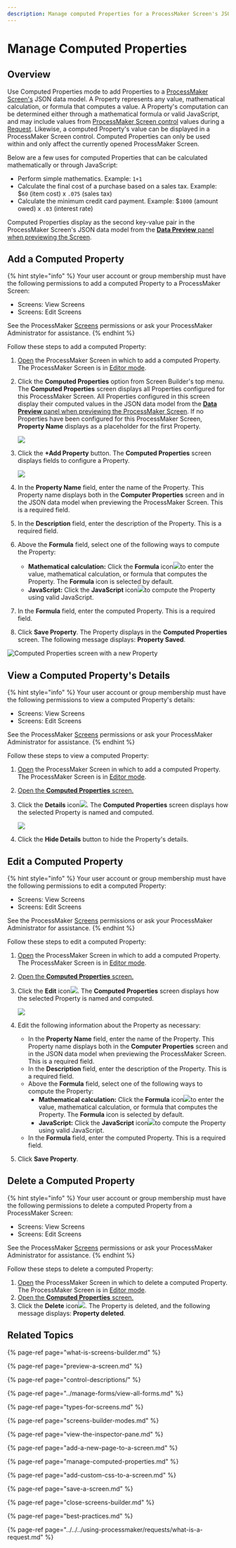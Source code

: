```yaml
---
description: Manage computed Properties for a ProcessMaker Screen's JSON data model.
---
```


# Manage Computed Properties

## Overview

Use Computed Properties mode to add Properties to a [ProcessMaker Screen's](../what-is-a-form.md) JSON data model. A Property represents any value, mathematical calculation, or formula that computes a value. A Property's computation can be determined either through a mathematical formula or valid JavaScript, and may include values from [ProcessMaker Screen control](control-descriptions/) values during a [Request](../../../using-processmaker/requests/what-is-a-request.md). Likewise, a computed Property's value can be displayed in a ProcessMaker Screen control. Computed Properties can only be used within and only affect the currently opened ProcessMaker Screen.

Below are a few uses for computed Properties that can be calculated mathematically or through JavaScript:

* Perform simple mathematics. Example: `1+1`
* Calculate the final cost of a purchase based on a sales tax. Example: $`60` \(item cost\) x `.075` \(sales tax\)
* Calculate the minimum credit card payment. Example: $`1000` \(amount owed\) x `.03` \(interest rate\)

Computed Properties display as the second key-value pair in the ProcessMaker Screen's JSON data model from the [**Data Preview** panel when previewing the Screen](preview-a-screen.md).

## Add a Computed Property

{% hint style="info" %}
Your user account or group membership must have the following permissions to add a computed Property to a ProcessMaker Screen:

* Screens: View Screens
* Screens: Edit Screens

See the ProcessMaker [Screens](../../../processmaker-administration/permission-descriptions-for-users-and-groups.md#screens) permissions or ask your ProcessMaker Administrator for assistance.
{% endhint %}

Follow these steps to add a computed Property:

1. [Open](../manage-forms/view-all-forms.md) the ProcessMaker Screen in which to add a computed Property. The ProcessMaker Screen is in [Editor mode](screens-builder-modes.md#editor-mode).
2. Click the **Computed Properties** option from Screen Builder's top menu. The **Computed Properties** screen displays all Properties configured for this ProcessMaker Screen. All Properties configured in this screen display their computed values in the JSON data model from the [**Data Preview** panel when previewing the ProcessMaker Screen](preview-a-screen.md). If no Properties have been configured for this ProcessMaker Screen, **Property Name** displays as a placeholder for the first Property.  

   ![](../../../.gitbook/assets/computed-properties-screen-screens-builder-processes.png)

3. Click the **+Add Property** button. The **Computed Properties** screen displays fields to configure a Property.  

   ![](../../../.gitbook/assets/computed-properties-definition-screen-screens-builder-processes.png)

4. In the **Property Name** field, enter the name of the Property. This Property name displays both in the **Computer Properties** screen and in the JSON data model when previewing the ProcessMaker Screen. This is a required field.
5. In the **Description** field, enter the description of the Property. This is a required field.
6. Above the **Formula** field, select one of the following ways to compute the Property:
   * **Mathematical calculation:** Click the **Formula** icon![](../../../.gitbook/assets/formula-icon-computed-property-screens-builder-processes.png)to enter the value, mathematical calculation, or formula that computes the Property. The **Formula** icon is selected by default.
   * **JavaScript:** Click the **JavaScript** icon![](../../../.gitbook/assets/javascript-icon-computed-property-screens-builder-processes.png)to compute the Property using valid JavaScript.
7. In the **Formula** field, enter the computed Property. This is a required field.
8. Click **Save Property**. The Property displays in the **Computed Properties** screen. The following message displays: **Property Saved**.

![Computed Properties screen with a new Property](../../../.gitbook/assets/computed-properties-screen-with-property-screens-builder-processes.png)

## View a Computed Property's Details

{% hint style="info" %}
Your user account or group membership must have the following permissions to view a computed Property's details:

* Screens: View Screens
* Screens: Edit Screens

See the ProcessMaker [Screens](../../../processmaker-administration/permission-descriptions-for-users-and-groups.md#screens) permissions or ask your ProcessMaker Administrator for assistance.
{% endhint %}

Follow these steps to view a computed Property:

1. [Open](../manage-forms/view-all-forms.md) the ProcessMaker Screen in which to add a computed Property. The ProcessMaker Screen is in [Editor mode](screens-builder-modes.md#editor-mode).
2. [Open the **Computed Properties** screen.](manage-computed-properties.md#add-a-computed-property)
3. Click the **Details** icon![](../../../.gitbook/assets/computed-properties-details-icon-screens-builder-processes.png). The **Computed Properties** screen displays how the selected Property is named and computed.  

   ![](../../../.gitbook/assets/computed-properties-details-screen-screens-builder-processes.png)

4. Click the **Hide Details** button to hide the Property's details.

## Edit a Computed Property

{% hint style="info" %}
Your user account or group membership must have the following permissions to edit a computed Property:

* Screens: View Screens
* Screens: Edit Screens

See the ProcessMaker [Screens](../../../processmaker-administration/permission-descriptions-for-users-and-groups.md#screens) permissions or ask your ProcessMaker Administrator for assistance.
{% endhint %}

Follow these steps to edit a computed Property:

1. [Open](../manage-forms/view-all-forms.md) the ProcessMaker Screen in which to add a computed Property. The ProcessMaker Screen is in [Editor mode](screens-builder-modes.md#editor-mode).
2. [Open the **Computed Properties** screen.](manage-computed-properties.md#add-a-computed-property)
3. Click the **Edit** icon![](../../../.gitbook/assets/computed-properties-edit-icon-screens-builder-processes.png). The **Computed Properties** screen displays how the selected Property is named and computed.  

   ![](../../../.gitbook/assets/computed-property-screen-edit-screens-builder-processes.png)

4. Edit the following information about the Property as necessary:
   * In the **Property Name** field, enter the name of the Property. This Property name displays both in the **Computer Properties** screen and in the JSON data model when previewing the ProcessMaker Screen. This is a required field.
   * In the **Description** field, enter the description of the Property. This is a required field.
   * Above the **Formula** field, select one of the following ways to compute the Property:
     * **Mathematical calculation:** Click the **Formula** icon![](../../../.gitbook/assets/formula-icon-computed-property-screens-builder-processes.png)to enter the value, mathematical calculation, or formula that computes the Property. The **Formula** icon is selected by default.
     * **JavaScript:** Click the **JavaScript** icon![](../../../.gitbook/assets/javascript-icon-computed-property-screens-builder-processes.png)to compute the Property using valid JavaScript.
   * In the **Formula** field, enter the computed Property. This is a required field.
5. Click **Save Property**.

## Delete a Computed Property

{% hint style="info" %}
Your user account or group membership must have the following permissions to delete a computed Property from a ProcessMaker Screen:

* Screens: View Screens
* Screens: Edit Screens

See the ProcessMaker [Screens](../../../processmaker-administration/permission-descriptions-for-users-and-groups.md#screens) permissions or ask your ProcessMaker Administrator for assistance.
{% endhint %}

Follow these steps to delete a computed Property:

1. [Open](../manage-forms/view-all-forms.md) the ProcessMaker Screen in which to delete a computed Property. The ProcessMaker Screen is in [Editor mode](screens-builder-modes.md#editor-mode).
2. [Open the **Computed Properties** screen.](manage-computed-properties.md#add-a-computed-property)
3. Click the **Delete** icon![](../../../.gitbook/assets/computed-property-delete-icon-screens-builder-processes.png). The Property is deleted, and the following message displays: **Property deleted**.

## Related Topics

{% page-ref page="what-is-screens-builder.md" %}

{% page-ref page="preview-a-screen.md" %}

{% page-ref page="control-descriptions/" %}

{% page-ref page="../manage-forms/view-all-forms.md" %}

{% page-ref page="types-for-screens.md" %}

{% page-ref page="screens-builder-modes.md" %}

{% page-ref page="view-the-inspector-pane.md" %}

{% page-ref page="add-a-new-page-to-a-screen.md" %}

{% page-ref page="manage-computed-properties.md" %}

{% page-ref page="add-custom-css-to-a-screen.md" %}

{% page-ref page="save-a-screen.md" %}

{% page-ref page="close-screens-builder.md" %}

{% page-ref page="best-practices.md" %}

{% page-ref page="../../../using-processmaker/requests/what-is-a-request.md" %}

